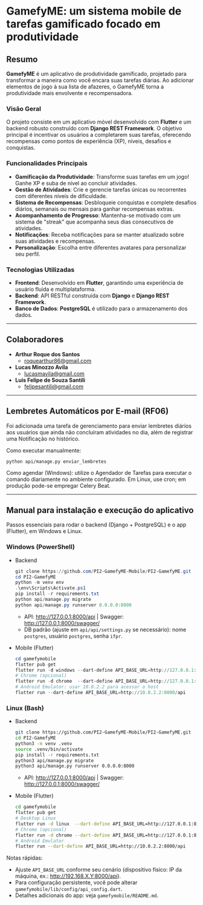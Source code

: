 # GamefyME: um sistema mobile de tarefas gamificado focado em produtividade

## Resumo

**GamefyME** é um aplicativo de produtividade gamificado, projetado para transformar a maneira como você encara suas tarefas diárias. Ao adicionar elementos de jogo à sua lista de afazeres, o GamefyME torna a produtividade mais envolvente e recompensadora.

### Visão Geral

O projeto consiste em um aplicativo móvel desenvolvido com **Flutter** e um backend robusto construído com **Django REST Framework**. O objetivo principal é incentivar os usuários a completarem suas tarefas, oferecendo recompensas como pontos de experiência (XP), níveis, desafios e conquistas.

### Funcionalidades Principais

* **Gamificação da Produtividade**: Transforme suas tarefas em um jogo! Ganhe XP e suba de nível ao concluir atividades.
* **Gestão de Atividades**: Crie e gerencie tarefas únicas ou recorrentes com diferentes níveis de dificuldade.
* **Sistema de Recompensas**: Desbloqueie conquistas e complete desafios diários, semanais ou mensais para ganhar recompensas extras.
* **Acompanhamento de Progresso**: Mantenha-se motivado com um sistema de "streak" que acompanha seus dias consecutivos de atividades.
* **Notificações**: Receba notificações para se manter atualizado sobre suas atividades e recompensas.
* **Personalização**: Escolha entre diferentes avatares para personalizar seu perfil.

### Tecnologias Utilizadas

* **Frontend**: Desenvolvido em **Flutter**, garantindo uma experiência de usuário fluida e multiplataforma.
* **Backend**: API RESTful construída com **Django** e **Django REST Framework**.
* **Banco de Dados**: **PostgreSQL** é utilizado para o armazenamento dos dados.

---

## Colaboradores

-   **Arthur Roque dos Santos**
    -   [roquearthur86@gmail.com](mailto:roquearthur86@gmail.com)
-   **Lucas Minozzo Avila**
    -   [lucasmavila@gmail.com](mailto:lucasmavila@gmail.com)
-   **Luis Felipe de Souza Santili**
    -   [felipesantili@gmail.com](mailto:felipesantili@gmail.com)

---

## Lembretes Automáticos por E-mail (RF06)

Foi adicionada uma tarefa de gerenciamento para enviar lembretes diários aos usuários que ainda não concluíram atividades no dia, além de registrar uma Notificação no histórico.

Como executar manualmente:

```
python api/manage.py enviar_lembretes
```

Como agendar (Windows): utilize o Agendador de Tarefas para executar o comando diariamente no ambiente configurado. Em Linux, use cron; em produção pode-se empregar Celery Beat.

---

## Manual para instalação e execução do aplicativo

Passos essenciais para rodar o backend (Django + PostgreSQL) e o app (Flutter), em Windows e Linux.

### Windows (PowerShell)

- Backend
    ```powershell
    git clone https://github.com/PI2-GamefyME-Mobile/PI2-GamefyME.git
    cd PI2-GamefyME
    python -m venv env
    .\env\Scripts\Activate.ps1
    pip install -r requirements.txt
    python api/manage.py migrate
    python api/manage.py runserver 0.0.0.0:8000
    ```
    - API: http://127.0.0.1:8000/api | Swagger: http://127.0.0.1:8000/swagger/
    - DB padrão (ajuste em `api/api/settings.py` se necessário): nome `postgres`, usuário `postgres`, senha `ifpr`.

- Mobile (Flutter)
    ```powershell
    cd gamefymobile
    flutter pub get
    flutter run -d windows --dart-define API_BASE_URL=http://127.0.0.1:8000/api
    # Chrome (opcional)
    flutter run -d chrome  --dart-define API_BASE_URL=http://127.0.0.1:8000/api
    # Android Emulator: usar 10.0.2.2 para acessar o host
    flutter run --dart-define API_BASE_URL=http://10.0.2.2:8000/api
    ```

### Linux (Bash)

- Backend
    ```bash
    git clone https://github.com/PI2-GamefyME-Mobile/PI2-GamefyME.git
    cd PI2-GamefyME
    python3 -m venv .venv
    source .venv/bin/activate
    pip install -r requirements.txt
    python3 api/manage.py migrate
    python3 api/manage.py runserver 0.0.0.0:8000
    ```
    - API: http://127.0.0.1:8000/api | Swagger: http://127.0.0.1:8000/swagger/

- Mobile (Flutter)
    ```bash
    cd gamefymobile
    flutter pub get
    # Desktop Linux
    flutter run -d linux  --dart-define API_BASE_URL=http://127.0.0.1:8000/api
    # Chrome (opcional)
    flutter run -d chrome --dart-define API_BASE_URL=http://127.0.0.1:8000/api
    # Android Emulator
    flutter run --dart-define API_BASE_URL=http://10.0.2.2:8000/api
    ```

Notas rápidas:
- Ajuste `API_BASE_URL` conforme seu cenário (dispositivo físico: IP da máquina, ex.: http://192.168.X.Y:8000/api).
- Para configuração persistente, você pode alterar `gamefymobile/lib/config/api_config.dart`.
- Detalhes adicionais do app: veja `gamefymobile/README.md`. 
  

